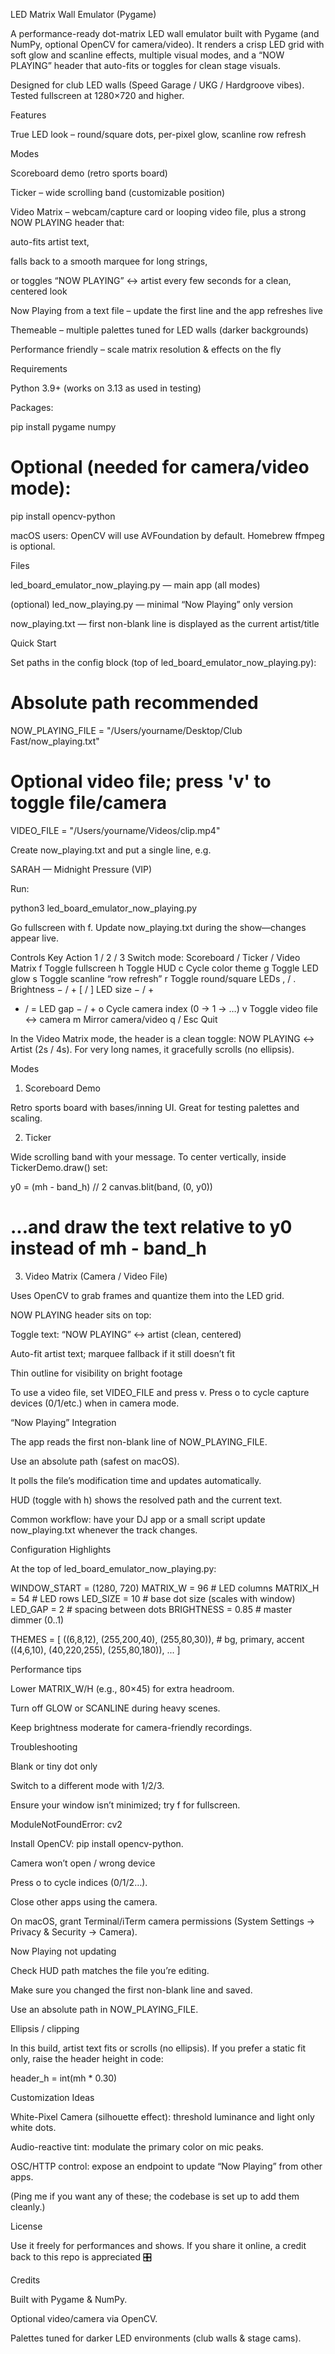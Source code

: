 LED Matrix Wall Emulator (Pygame)

A performance-ready dot-matrix LED wall emulator built with Pygame (and NumPy, optional OpenCV for camera/video). It renders a crisp LED grid with soft glow and scanline effects, multiple visual modes, and a “NOW PLAYING” header that auto-fits or toggles for clean stage visuals.

Designed for club LED walls (Speed Garage / UKG / Hardgroove vibes). Tested fullscreen at 1280×720 and higher.

Features

True LED look – round/square dots, per-pixel glow, scanline row refresh

Modes

Scoreboard demo (retro sports board)

Ticker – wide scrolling band (customizable position)

Video Matrix – webcam/capture card or looping video file, plus a strong NOW PLAYING header that:

auto-fits artist text,

falls back to a smooth marquee for long strings,

or toggles “NOW PLAYING” ↔ artist every few seconds for a clean, centered look

Now Playing from a text file – update the first line and the app refreshes live

Themeable – multiple palettes tuned for LED walls (darker backgrounds)

Performance friendly – scale matrix resolution & effects on the fly

Requirements

Python 3.9+ (works on 3.13 as used in testing)

Packages:

pip install pygame numpy
# Optional (needed for camera/video mode):
pip install opencv-python


macOS users: OpenCV will use AVFoundation by default. Homebrew ffmpeg is optional.

Files

led_board_emulator_now_playing.py — main app (all modes)

(optional) led_now_playing.py — minimal “Now Playing” only version

now_playing.txt — first non-blank line is displayed as the current artist/title

Quick Start

Set paths in the config block (top of led_board_emulator_now_playing.py):

# Absolute path recommended
NOW_PLAYING_FILE = "/Users/yourname/Desktop/Club Fast/now_playing.txt"

# Optional video file; press 'v' to toggle file/camera
VIDEO_FILE = "/Users/yourname/Videos/clip.mp4"


Create now_playing.txt and put a single line, e.g.

SARAH — Midnight Pressure (VIP)


Run:

python3 led_board_emulator_now_playing.py


Go fullscreen with f. Update now_playing.txt during the show—changes appear live.

Controls
Key	Action
1 / 2 / 3	Switch mode: Scoreboard / Ticker / Video Matrix
f	Toggle fullscreen
h	Toggle HUD
c	Cycle color theme
g	Toggle LED glow
s	Toggle scanline “row refresh”
r	Toggle round/square LEDs
, / .	Brightness − / +
[ / ]	LED size − / +
- / =	LED gap − / +
o	Cycle camera index (0 → 1 → …)
v	Toggle video file ↔ camera
m	Mirror camera/video
q / Esc	Quit

In the Video Matrix mode, the header is a clean toggle: NOW PLAYING ↔ Artist (2s / 4s). For very long names, it gracefully scrolls (no ellipsis).

Modes
1) Scoreboard Demo

Retro sports board with bases/inning UI. Great for testing palettes and scaling.

2) Ticker

Wide scrolling band with your message.
To center vertically, inside TickerDemo.draw() set:

y0 = (mh - band_h) // 2
canvas.blit(band, (0, y0))
# ...and draw the text relative to y0 instead of mh - band_h

3) Video Matrix (Camera / Video File)

Uses OpenCV to grab frames and quantize them into the LED grid.

NOW PLAYING header sits on top:

Toggle text: “NOW PLAYING” ↔ artist (clean, centered)

Auto-fit artist text; marquee fallback if it still doesn’t fit

Thin outline for visibility on bright footage

To use a video file, set VIDEO_FILE and press v. Press o to cycle capture devices (0/1/etc.) when in camera mode.

“Now Playing” Integration

The app reads the first non-blank line of NOW_PLAYING_FILE.

Use an absolute path (safest on macOS).

It polls the file’s modification time and updates automatically.

HUD (toggle with h) shows the resolved path and the current text.

Common workflow: have your DJ app or a small script update now_playing.txt whenever the track changes.

Configuration Highlights

At the top of led_board_emulator_now_playing.py:

WINDOW_START = (1280, 720)
MATRIX_W = 96      # LED columns
MATRIX_H = 54      # LED rows
LED_SIZE = 10      # base dot size (scales with window)
LED_GAP  = 2       # spacing between dots
BRIGHTNESS = 0.85  # master dimmer (0..1)

THEMES = [
    ((6,8,12), (255,200,40), (255,80,30)),   # bg, primary, accent
    ((4,6,10), (40,220,255), (255,80,180)),
    ...
]


Performance tips

Lower MATRIX_W/H (e.g., 80×45) for extra headroom.

Turn off GLOW or SCANLINE during heavy scenes.

Keep brightness moderate for camera-friendly recordings.

Troubleshooting

Blank or tiny dot only

Switch to a different mode with 1/2/3.

Ensure your window isn’t minimized; try f for fullscreen.

ModuleNotFoundError: cv2

Install OpenCV: pip install opencv-python.

Camera won’t open / wrong device

Press o to cycle indices (0/1/2…).

Close other apps using the camera.

On macOS, grant Terminal/iTerm camera permissions (System Settings → Privacy & Security → Camera).

Now Playing not updating

Check HUD path matches the file you’re editing.

Make sure you changed the first non-blank line and saved.

Use an absolute path in NOW_PLAYING_FILE.

Ellipsis / clipping

In this build, artist text fits or scrolls (no ellipsis). If you prefer a static fit only, raise the header height in code:

header_h = int(mh * 0.30)

Customization Ideas

White-Pixel Camera (silhouette effect): threshold luminance and light only white dots.

Audio-reactive tint: modulate the primary color on mic peaks.

OSC/HTTP control: expose an endpoint to update “Now Playing” from other apps.

(Ping me if you want any of these; the codebase is set up to add them cleanly.)

License

Use it freely for performances and shows. If you share it online, a credit back to this repo is appreciated 🎛️

Credits

Built with Pygame & NumPy.

Optional video/camera via OpenCV.

Palettes tuned for darker LED environments (club walls & stage cams).
